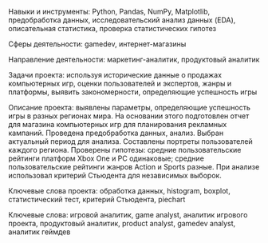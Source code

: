 
Навыки и инструменты: Python, Pandas, NumPy, Matplotlib, предобработка данных, исследовательский анализ данных (EDA), описательная статистика, проверка статистических гипотез

Сферы деятельности: gamedev, интернет-магазины

Направление деятельности: маркетинг-аналитик, продуктовый аналитик

Задачи проекта: используя исторические данные о продажах компьютерных игр, оценки пользователей и экспертов, жанры и платформы, выявить закономерности, определяющие успешность игры 

Описание проекта: выявлены параметры, определяющие успешность игры в разных регионах мира. На основании этого подготовлен отчет для магазина компьютерных игр для планирования рекламных кампаний. Проведена предобработка данных, анализ. Выбран актуальный период для анализа. Составлены портреты пользователей каждого региона. Проверены гипотезы: средние пользовательские рейтинги платформ Xbox One и PC одинаковые; средние пользовательские рейтинги жанров Action и Sports разные. При анализе использовал критерий Стьюдента для независимых выборок.  

Ключевые слова проекта: обработка данных, histogram, boxplot, статистический тест, критерий Стьюдента, piechart

Ключевые слова: игровой аналитик, game analyst, аналитик игрового проекта, продуктовый аналитик, product analyst, gamedev analyst, аналитик геймдев
